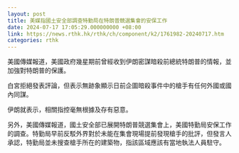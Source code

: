```yaml
---
layout: post
title: 美媒指國土安全部調查特勤局在特朗普競選集會的安保工作
date: 2024-07-17 17:05:29.000000000 +08:00
link: https://news.rthk.hk/rthk/ch/component/k2/1761982-20240717.htm
categories: rthk
---
```


美國傳媒報道，美國政府幾星期前曾經收到伊朗密謀暗殺前總統特朗普的情報，並加強對特朗普的保護。

白宮拒絕發表評論，但表示無跡象顯示日前企圖暗殺事件中的槍手有任何外國或國內同謀。

伊朗就表示，相關指控毫無根據及存有惡意。

另外，美國傳媒報道，國土安全部已展開特朗普競選集會上，美國特勤局安保工作的調查。特勤局早前反駁外界對於未能在集會現場提前發現槍手的批評，但發言人承認，特勤局並未搜查槍手所在的建築物，指該區域應該有當地執法人員駐守。
